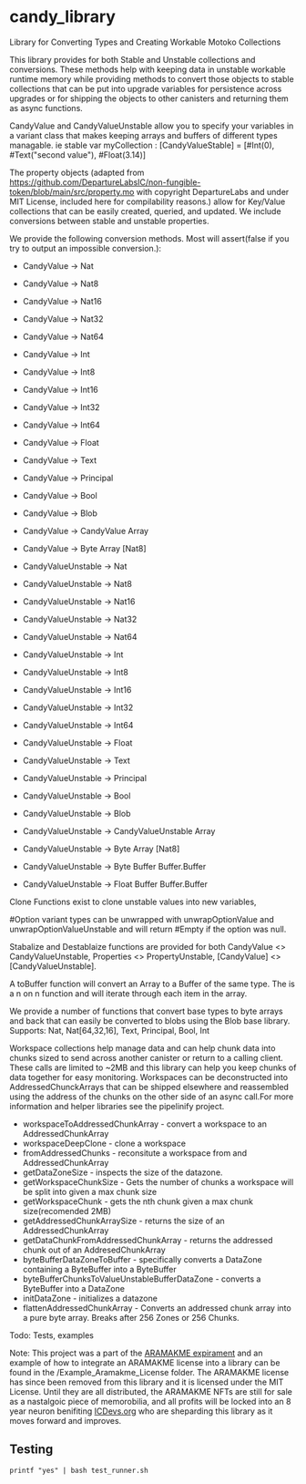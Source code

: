 # candy_library
Library for Converting Types and Creating Workable Motoko Collections

This library provides for both Stable and Unstable collections and conversions.  These methods help with keeping data in unstable workable runtime memory while providing methods to convert those objects to stable collections that can be put into upgrade variables for persistence across upgrades or for shipping the objects to other canisters and returning them as async functions. 

CandyValue and CandyValueUnstable allow you to specify your variables in a variant class that makes keeping arrays and buffers of different types managable.  ie stable var myCollection : [CandyValueStable] = [#Int(0), #Text("second value"), #Float(3.14)]

The property objects (adapted from https://github.com/DepartureLabsIC/non-fungible-token/blob/main/src/property.mo with copyright DepartureLabs and under MIT License, included here for compilability reasons.) allow for Key/Value collections that can be easily created, queried, and updated.  We include conversions between stable and unstable properties.

We provide the following conversion methods.  Most will assert(false if you try to output an impossible conversion.):

* CandyValue -> Nat
* CandyValue -> Nat8
* CandyValue -> Nat16
* CandyValue -> Nat32
* CandyValue -> Nat64
* CandyValue -> Int
* CandyValue -> Int8
* CandyValue -> Int16
* CandyValue -> Int32
* CandyValue -> Int64
* CandyValue -> Float
* CandyValue -> Text
* CandyValue -> Principal
* CandyValue -> Bool
* CandyValue -> Blob
* CandyValue -> CandyValue Array
* CandyValue -> Byte Array [Nat8]

* CandyValueUnstable -> Nat
* CandyValueUnstable -> Nat8
* CandyValueUnstable -> Nat16
* CandyValueUnstable -> Nat32
* CandyValueUnstable -> Nat64
* CandyValueUnstable -> Int
* CandyValueUnstable -> Int8
* CandyValueUnstable -> Int16
* CandyValueUnstable -> Int32
* CandyValueUnstable -> Int64
* CandyValueUnstable -> Float
* CandyValueUnstable -> Text
* CandyValueUnstable -> Principal
* CandyValueUnstable -> Bool
* CandyValueUnstable -> Blob
* CandyValueUnstable -> CandyValueUnstable Array
* CandyValueUnstable -> Byte Array [Nat8]
* CandyValueUnstable -> Byte Buffer Buffer.Buffer<Nat8>
* CandyValueUnstable -> Float Buffer Buffer.Buffer<Float>

Clone Functions exist to clone unstable values into new variables, 

#Option variant types can be unwrapped with unwrapOptionValue and unwrapOptionValueUnstable and will return #Empty if the option was null.

Stabalize and Destablaize functions are provided for both CandyValue <> CandyValueUnstable, Properties <> PropertyUnstable, [CandyValue] <> [CandyValueUnstable].

A toBuffer function will convert an Array to a Buffer of the same type.  The is a n on n function and will iterate through each item in the array.

We provide a number of functions that convert base types to byte arrays and back that can easily be converted to blobs using the Blob base library.  Supports: Nat, Nat[64,32,16], Text, Principal, Bool, Int

Workspace collections help manage data and can help chunk data into chunks sized to send across another canister or return to a calling client.  These calls are limited to ~2MB and this library can help you keep chunks of data together for easy monitoring. Workspaces can be deconstructed into AddressedChunckArrays that can be shipped elsewhere and reassembled using the address of the chunks on the other side of an async call.For more information and helper libraries see the pipelinify project. 

* workspaceToAddressedChunkArray - convert a workspace to an AddressedChunkArray
* workspaceDeepClone - clone a workspace
* fromAddressedChunks - reconsitute a workspace from and AddressedChunkArray
* getDataZoneSize - inspects the size of the datazone. 
* getWorkspaceChunkSize - Gets the number of chunks a workspace will be split into given a max chunk size
* getWorkspaceChunk - gets the nth chunk given a max chunk size(recomended 2MB)
* getAddressedChunkArraySize - returns the size of an AddressedChunkArray
* getDataChunkFromAddressedChunkArray - returns the addressed chunk out of an AddresedChunkArray
* byteBufferDataZoneToBuffer - specifically converts a DataZone containing a ByteBuffer into a ByteBuffer
* byteBufferChunksToValueUnstableBufferDataZone - converts a ByteBuffer into a DataZone
* initDataZone - initializes a datazone
* flattenAddressedChunkArray - Converts an addressed chunk array into a pure byte array. Breaks after 256 Zones or 256 Chunks.

Todo: Tests, examples

Note: This project was a part of the [ARAMAKME expirament](https://hwqwz-ryaaa-aaaai-aasoa-cai.raw.ic0.app/) and an example of how to integrate an ARAMAKME license into a library can be found in the /Example_Aramakme_License folder.  The ARAMAKME license has since been removed from this library and it is licensed under the MIT License.  Until they are all distributed, the ARAMAKME NFTs are still for sale as a nastalgoic piece of memorobilia, and all profits will be locked into an 8 year neuron benifiting [ICDevs.org](https://icdevs.org) who are sheparding this library as it moves forward and improves.


## Testing

    printf "yes" | bash test_runner.sh

